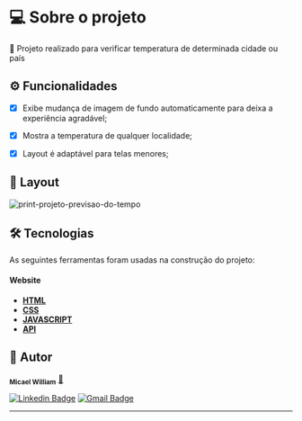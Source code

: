 <h1>💻 Sobre o projeto</h1>

🚀 Projeto realizado para verificar temperatura de determinada cidade ou país

## ⚙️ Funcionalidades

- [x] Exibe mudança de imagem de fundo automaticamente para deixa a experiência agradável;
- [x] Mostra a temperatura de qualquer localidade;
- [x] Layout é adaptável para telas menores;


## 🎨 Layout
![print-projeto-previsao-do-tempo](https://github.com/user-attachments/assets/cda204e6-d47e-4cb5-a214-7528ea00c7c5)

<!--![Captura de tela 2023-04-26 190514](https://user-images.githubusercontent.com/90733510/234713319-0e46f0dd-9fca-44b0-8cf9-456f78411563.png)-->

## 🛠 Tecnologias

As seguintes ferramentas foram usadas na construção do projeto:

#### **Website**

- **[HTML](https://developer.mozilla.org/pt-BR/docs/Web/HTML)**
- **[CSS](https://developer.mozilla.org/pt-BR/docs/Web/CSS)**
- **[JAVASCRIPT](https://www.javascript.com/)**
- **[API](https://openweathermap.org/)**


## 🦸 Autor

<!--  <img style="border-radius: 50%;" src="" width="100px;" alt="Micael-William"/> -->
<!--  <br /> -->
 <sub><b>Micael William</b></sub></a> <a href="https://bit.ly/Linkedin-Micael-William" title="perfil" target="_blank">🚀</a>
<!--  <br /> -->

[![Linkedin Badge](https://img.shields.io/badge/-Micael-William?style=flat-square&logo=Linkedin&logoColor=white&link=https://bit.ly/Linkedin-Micael-William)](https://bit.ly/Linkedin-Micael-William)
[![Gmail Badge](https://img.shields.io/badge/-Micael-William?style=flat-square&logo=Gmail&logoColor=white&link=mailto:mw931991@gmail.com)](mailto:mw931991@gmail.com)

---


